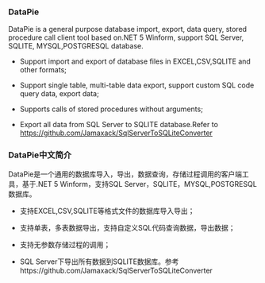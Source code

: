 
### DataPie 


DataPie is a general purpose database import, export, data query, stored procedure call client tool based on.NET 5 Winform, support SQL Server, SQLITE, MYSQL,POSTGRESQL database.
-  Support import and export of database files in EXCEL,CSV,SQLITE and other formats;

-  Support single table, multi-table data export, support custom SQL code query data, export data;
 
-  Supports calls of stored procedures without arguments;
 
-  Export all data from SQL Server to SQLITE database.Refer to https://github.com/Jamaxack/SqlServerToSQLiteConverter






### DataPie中文简介


DataPie是一个通用的数据库导入，导出，数据查询，存储过程调用的客户端工具，基于.NET 5 Winform，支持SQL Server，SQLITE，MYSQL,POSTGRESQL数据库。

-  支持EXCEL,CSV,SQLITE等格式文件的数据库导入导出；

-  支持单表，多表数据导出，支持自定义SQL代码查询数据，导出数据；

-  支持无参数存储过程的调用；

- SQL Server下导出所有数据到SQLITE数据库。参考https://github.com/Jamaxack/SqlServerToSQLiteConverter

